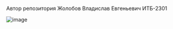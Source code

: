 Автор репозитория Жолобов Владислав Евгеньевич ИТБ-2301

![image](https://user-images.githubusercontent.com/75520011/111985008-253d0300-8b1d-11eb-8d46-f1434970372d.png)
